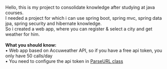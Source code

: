 Hello, this is my project to consolidate knowledge after studying at java courses.
<br>
I needed a project for which i can use spring boot, spring mvc, spring data jpa, spring security and hibernate knowledge.
<br>
So i created a web app, where you can register & select a city and get weather for him.
<br>
<br>
<b>What you should know:</b>
<br>
•	Web app based on Accuweather API, so if you have a free api token, you only have 50 calls/day
<br>
•	You need to configure the api token in [ParseURL class](src/main/java/com/zagr/konst/weatherApp/controller/parse/ParseURL.java)
